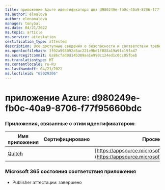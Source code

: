 ```yaml
---
title: приложение Azure идентификатора для d980249e-fb0c-40a9-8706-f77f95660bdc
ms.author: elmalova
author: elenamalova
manager: tonybal
ms.date: 04/21/2022
ms.topic: article
ms.service: attestation
certification_type: attested
description: Все доступные сведения о безопасности и соответствии требованиям для d980249e-fb0c-40a9-8706-f77f95660bdc.
ms.openlocfilehash: 3f02a593092a5ac221e9bd1f088a19a91c19fa47
ms.sourcegitcommit: 6a86cfad0d14b309aa1e990c124ed1c0cc85fbeb
ms.translationtype: MT
ms.contentlocale: ru-RU
ms.lasthandoff: 04/21/2022
ms.locfileid: "65029306"
---
```

# <a name="azure-app-id-d980249e-fb0c-40a9-8706-f77f95660bdc"></a>приложение Azure: d980249e-fb0c-40a9-8706-f77f95660bdc


### <a name="apps-associated-with-this-id"></a>Приложения, связанные с этим идентификатором:
| **Имя приложения** | **Сертифицировано** | **Просмотр в AppSource** |
|--------------|---------------|-----------------------|
| [Quitch](../forward/WA200003683.md) |  | [https://appsource.microsoft.com/product/office/WA200003683](https://appsource.microsoft.com/product/office/WA200003683) |

### <a name="microsoft-365-app-compliance-status"></a>Microsoft 365 состояния соответствия приложения
- Publisher аттестации: завершено
